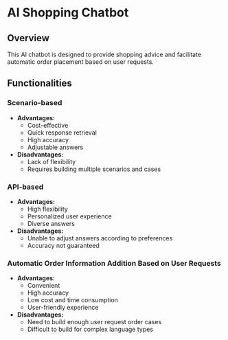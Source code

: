 # AI Shopping Chatbot

## Overview
This AI chatbot is designed to provide shopping advice and facilitate automatic order placement based on user requests.

## Functionalities

### Scenario-based
- **Advantages:**
  - Cost-effective
  - Quick response retrieval
  - High accuracy
  - Adjustable answers
- **Disadvantages:**
  - Lack of flexibility
  - Requires building multiple scenarios and cases

### API-based
- **Advantages:**
  - High flexibility
  - Personalized user experience
  - Diverse answers
- **Disadvantages:**
  - Unable to adjust answers according to preferences
  - Accuracy not guaranteed

### Automatic Order Information Addition Based on User Requests
- **Advantages:**
  - Convenient
  - High accuracy
  - Low cost and time consumption
  - User-friendly experience
- **Disadvantages:**
  - Need to build enough user request order cases
  - Difficult to build for complex language types









